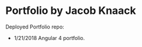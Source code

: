 # Portfolio by Jacob Knaack
Deployed Portfolio repo:

* 1/21/2018 Angular 4 portfolio. 
















































































